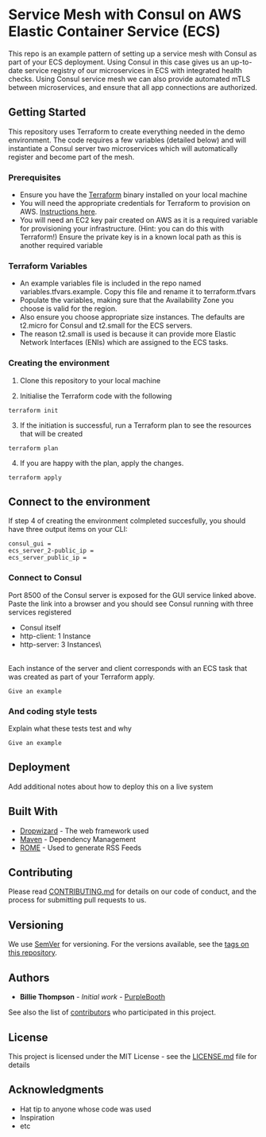 # Service Mesh with Consul on AWS Elastic Container Service (ECS)

This repo is an example pattern of setting up a service mesh with Consul as part of your ECS deployment. 
Using Consul in this case gives us an up-to-date service registry of our microservices in ECS with integrated health checks. 
Using Consul service mesh we can also provide automated mTLS between microservices, and ensure that all app connections are authorized. 

## Getting Started

This repository uses Terraform to create everything needed in the demo environment. The code requires a few variables (detailed below) and will instantiate a Consul server two microservices which will automatically register and become part of the mesh. 

### Prerequisites

* Ensure you have the [Terraform](https://www.terraform.io/downloads.html) binary installed on your local machine 
* You will need the appropriate credentials for Terraform to provision on AWS. [Instructions here](https://www.terraform.io/docs/providers/aws/index.html).
* You will need an EC2 key pair created on AWS as it is a required variable for provisioning your infrastructure. (Hint: you can do this with Terraform!) Ensure the private key is in a known local path as this is another required variable

### Terraform Variables

* An example variables file is included in the repo named variables.tfvars.example. Copy this file and rename it to terraform.tfvars
* Populate the variables, making sure that the Availability Zone you choose is valid for the region.
* Also ensure you choose appropriate size instances. The defaults are t2.micro for Consul and t2.small for the ECS servers.
* The reason t2.small is used is because it can provide more Elastic Network Interfaces (ENIs) which are assigned to the ECS tasks. 

### Creating the environment


1. Clone this repository to your local machine

2. Initialise the Terraform code with the following

```
terraform init
```

3. If the initiation is successful, run a Terraform plan to see the resources that will be created

```
terraform plan
```

4. If you are happy with the plan, apply the changes. 

```
terraform apply
```


## Connect to the environment

If step 4 of creating the environment colmpleted succesfully, you should have three output items on your CLI:
```
consul_gui = 
ecs_server_2-public_ip = 
ecs_server_public_ip = 
```

### Connect to Consul

Port 8500 of the Consul server is exposed for the GUI service linked above. 
Paste the link into a browser and you should see Consul running with three services registered
* Consul itself
* http-client: 1 Instance
* http-server: 3 Instances\

\
Each instance of the server and client corresponds with an ECS task that was created as part of your Terraform apply. 

```
Give an example
```

### And coding style tests

Explain what these tests test and why

```
Give an example
```

## Deployment

Add additional notes about how to deploy this on a live system

## Built With

* [Dropwizard](http://www.dropwizard.io/1.0.2/docs/) - The web framework used
* [Maven](https://maven.apache.org/) - Dependency Management
* [ROME](https://rometools.github.io/rome/) - Used to generate RSS Feeds

## Contributing

Please read [CONTRIBUTING.md](https://gist.github.com/PurpleBooth/b24679402957c63ec426) for details on our code of conduct, and the process for submitting pull requests to us.

## Versioning

We use [SemVer](http://semver.org/) for versioning. For the versions available, see the [tags on this repository](https://github.com/your/project/tags). 

## Authors

* **Billie Thompson** - *Initial work* - [PurpleBooth](https://github.com/PurpleBooth)

See also the list of [contributors](https://github.com/your/project/contributors) who participated in this project.

## License

This project is licensed under the MIT License - see the [LICENSE.md](LICENSE.md) file for details

## Acknowledgments

* Hat tip to anyone whose code was used
* Inspiration
* etc
